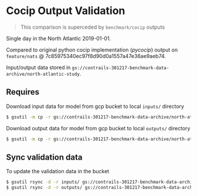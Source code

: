 # Cocip Output Validation

> This comparison is superceded by `benchmark/cocip` outputs

Single day in the North Atlantic 2019-01-01.

Compared to original python cocip implementation (*pycocip*) output on `feature/nats` @ 7c85975340ec97f8d90d0a1557a47e36ae9aeb74.

Input/output data stored in `gs://contrails-301217-benchmark-data-archive/north-atlantic-study`.


## Requires

Download input data for model from gcp bucket to local `inputs/` directory

```bash
$ gsutil -m cp -r gs://contrails-301217-benchmark-data-archive/north-atlantic-study/inputs .
```

Download output data for model from gcp bucket to local `outputs/` directory

```bash
$ gsutil -m cp -r gs://contrails-301217-benchmark-data-archive/north-atlantic-study/outputs .
```

## Sync validation data

To update the validation data in the bucket

```bash
$ gsutil rsync -d -r inputs/ gs://contrails-301217-benchmark-data-archive/north-atlantic-study/inputs
$ gsutil rsync -d -r outputs/ gs://contrails-301217-benchmark-data-archive/north-atlantic-study/outputs
```
